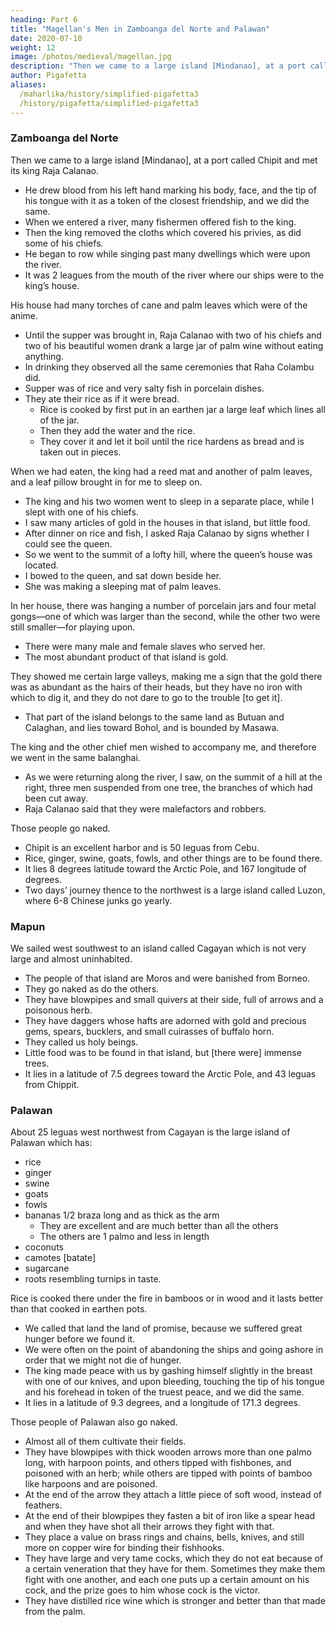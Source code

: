 ```yaml
---
heading: Part 6
title: "Magellan's Men in Zamboanga del Norte and Palawan"
date: 2020-07-10
weight: 12
image: /photos/medieval/magellan.jpg
description: "Then we came to a large island [Mindanao], at a port called Chipit and met its king Raja Calanao"
author: Pigafetta
aliases:
  /maharlika/history/simplified-pigafetta3
  /history/pigafetta/simplified-pigafetta3  
---
```




### Zamboanga del Norte

Then we came to a large island [Mindanao], at a port called Chipit and met its king Raja Calanao.
- He drew blood from his left hand marking his body, face, and the tip of his tongue with it as a token of the closest friendship, and we did the same. 
- When we entered a river, many fishermen offered fish to the king.
- Then the king removed the cloths which covered his privies, as did some of his chiefs.
- He began to row while singing past many dwellings which were upon the river.
- It was 2 leagues from the mouth of the river where our ships were to the king’s house.

His house had many torches of cane and palm leaves which were of the anime. 
- Until the supper was brought in, Raja Calanao with two of his chiefs and two of his beautiful women drank a large jar of palm wine without eating anything. 
- In drinking they observed all the same ceremonies that Raha Colambu did.
- Supper was of rice and very salty fish in porcelain dishes.
- They ate their rice as if it were bread.
  - Rice is cooked by first put in an earthen jar a large leaf which lines all of the jar.
  - Then they add the water and the rice.
  - They cover it and let it boil until the rice hardens as bread and is taken out in pieces.

When we had eaten, the king had a reed mat and another of palm leaves, and a leaf pillow brought in for me to sleep on.
- The king and his two women went to sleep in a separate place, while I slept with one of his chiefs. 
- I saw many articles of gold in the houses in that island, but little food.
- After dinner on rice and fish, I asked Raja Calanao by signs whether I could see the queen.
- So we went to the summit of a lofty hill, where the queen’s house was located.
- I bowed to the queen, and sat down beside her.
- She was making a sleeping mat of palm leaves.

In her house, there was hanging a number of porcelain jars and four metal gongs—one of which was larger than the second, while the other two were still smaller—for playing upon.
- There were many male and female slaves who served her. 
- The most abundant product of that island is gold.

They showed me certain large valleys, making me a sign that the gold there was as abundant as the hairs of their heads, but they have no iron with which to dig it, and they do not dare to go to the trouble [to get it].
- That part of the island belongs to the same land as Butuan and Calaghan, and lies toward Bohol, and is bounded by Masawa.

The king and the other chief men wished to accompany me, and therefore we went in the same balanghai.
- As we were returning along the river, I saw, on the summit of a hill at the right, three men suspended from one tree, the branches of which had been cut away.
- Raja Calanao said that they were malefactors and robbers.

Those people go naked.  
- Chipit is an excellent harbor and is 50 leguas from Cebu.
- Rice, ginger, swine, goats, fowls, and other things are to be found there. 
- It lies 8 degrees latitude toward the Arctic Pole, and 167 longitude of degrees.
- Two days’ journey thence to the northwest is a large island called Luzon, where 6-8 Chinese junks go yearly.


### Mapun

We sailed west southwest to an island called Cagayan which is not very large and almost uninhabited.
- The people of that island are Moros and were banished from Borneo.
- They go naked as do the others.
- They have blowpipes and small quivers at their side, full of arrows and a poisonous herb.
- They have daggers whose hafts are adorned with gold and precious gems, spears, bucklers, and small cuirasses of buffalo horn. 
- They called us holy beings.
- Little food was to be found in that island, but [there were] immense trees. 
- It lies in a latitude of 7.5 degrees toward the Arctic Pole, and 43 leguas from Chippit. 


### Palawan

About 25 leguas west northwest from Cagayan is the large island of Palawan which has:
- rice
- ginger
- swine
- goats
- fowls
- bananas 1/2 braza long and as thick as the arm
  - They are excellent and are much better than all the others
  - The others are 1 palmo and less in length
- coconuts
- camotes [batate]
- sugarcane
- roots resembling turnips in taste.

Rice is cooked there under the fire in bamboos or in wood and it lasts better than that cooked in earthen pots.
- We called that land the land of promise, because we suffered great hunger before we found it.
- We were often on the point of abandoning the ships and going ashore in order that we might not die of hunger.
- The king made peace with us by gashing himself slightly in the breast with one of our knives, and upon bleeding, touching the tip of his tongue and his forehead in token of the truest peace, and we did the same.
- It lies in a latitude of 9.3 degrees, and a longitude of 171.3 degrees.

Those people of Palawan also go naked.
- Almost all of them cultivate their fields. 
- They have blowpipes with thick wooden arrows more than one palmo long, with harpoon points, and others tipped with fishbones, and poisoned with an herb; while others are tipped with points of bamboo like harpoons and are poisoned.
- At the end of the arrow they attach a little piece of soft wood, instead of feathers. 
- At the end of their blowpipes they fasten a bit of iron like a spear head and when they have shot all their arrows they fight with that. 
- They place a value on brass rings and chains, bells, knives, and still more on copper wire for binding their fishhooks. 
- They have large and very tame cocks, which they do not eat because of a certain veneration that they have for them. Sometimes they make them fight with one another, and each one puts up a certain amount on his cock, and the prize goes to him whose cock is the victor. 
- They have distilled rice wine which is stronger and better than that made from the palm.
